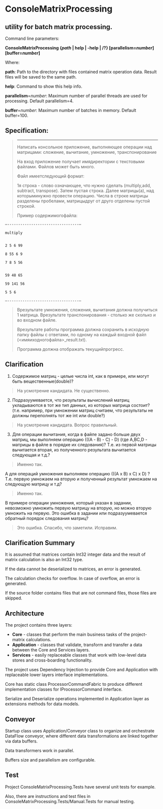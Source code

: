 # ConsoleMatrixProcessing
## utility for batch matrix processing.

Command line parameters:

**ConsoleMatrixProcessing    {*path* | help | -help | /?} [parallelism=*number*] [buffer=*number*]**

Where:

**path**:                  Path to the directory with files contained matrix operation data. Result files will be saved to the same path.
                
**help**:                  Command to show this help info.
    
**parallelism**=*number*:  Maximum number of parallel threads are used for processing. Default parallelism=4.
    
**buffer**=*number*:       Maximum number of batches in memory. Default buffer=100.



## Specification:
>--------------
>Написать консольное приложение, выполняющее операции над матрицами: сложение, вычитание, умножение, транспонирование
>
>На вход приложение получает имядиректории с текстовыми файлами. Файлов может быть много.
>
>Файл имеетследующий формат:
>
>1я строка - слово означающее, что нужно сделать (multiply,add, subtract, transpose). Затем пустая строка. Далее матрицы(а), над которыминужно провести операцию. Числа в строке матрицы разделены пробелами, матрицыдруг от друго отделены пустой строкой.
>
>Пример содержимогофайла:
>
    —---------------------------------—
    
    multiply
    
    
    2 5 6 99
    
    8 55 6 9
    
    7 8 5 56
    
    
    59 48 65
    
    59 141 56
    
    5 5 6
    
    —---------------------------------—
>
>
>Врезультате умножения, сложения, вычитания должна получиться 1 матрица. Врезультате транспонирования - столько же сколько и во входном файле.
>
>Врезультате работы программа должна сохранить в исходную папку файлы с ответами, по одному на каждый входной файл (<имяиходногофайла>_result.txt).
>
>Программа должна отображать текущийпрогресс.

## Сlarification
1. Содержимое матриц - целые числа int, как в примере, или могут быть вещественные(double)?

>На усмотрение кандидата. Не существенно.

2. Подразуумевается, что результаты вычислений матриц укладываются в тот же тип данных, из которых матрица состоит? (т.е. например, при умножении матриц считаем, что результаты не должны переполнять тот же int или double?)

>На усмотрение кандидата. Вопрос правильный.

3. Для операции вычитания, когда в файле задано больше двух матриц, мы выполняем операцию (((А - B) - C) - D) (где A,BC,D - матрицы в файле в порядке их следования)? Т.е. из первой матрицы вычитается вторая, из полученного результата вычитается следующая и т.д.?

>Именно так.

А для операций умножения выполняем операцию (((А х B) х C) х D) ? Т.е. первую умножаем на вторую и полученный результат умножаем на следующую матрицу и т.д?

>Именно так.

В примере операции умножения, который указан в задании, невозможно умножить первую матрицу на вторую, но можно вторую умножить на первую. Это ошибка в задании или подразуумевается обратный порядок следования матриц?

>Это ошибка. Спасибо, что заметили. Исправим.

## Сlarification Summary
It is assumed that matrices contain Int32 integer data and the result of matrix calculation is also an Int32 type.

If the data cannot be deserialized to matrices, an error is generated. 

The calculation checks for overflow. In case of overflow, an error is generated.

If the source folder contains files that are not command files, those files are skipped.

## Architecture
The project contains three layers:

* **Core** - classes that perform the main business tasks of the project-matrix calculations. 
* **Application** - classes that validate, transform and transfer a data between the Core and Services layers.
* **Services** - easily replaceable classes that work with low-level data stores and cross-boarding functionality.

The project uses Dependency Injection to provide Core and Application with replaceable lower layers interface implementations.

Core has static class ProcessorCommandFabric to produce different implementation classes for IProcessorCommand interface.

Serialize and Deserialize operations implemented in Application layer as extensions methods for data models.

## Conveyor
Startup class uses Application/Conveyor class to organize and orchestrate DataFlow conveyor, where different data transformations are linked together via data buffers.

Data transformers work in parallel.

Buffers size and parallelism are configurable.

## Test
Project ConsoleMatrixProcessing.Tests have several unit tests for example.

Also, there are instructions and test files in ConsoleMatrixProcessing.Tests/Manual.Tests for manual testing.
